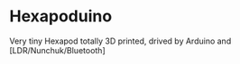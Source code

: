 Hexapoduino
===========

Very tiny Hexapod totally 3D printed, drived by Arduino and [LDR/Nunchuk/Bluetooth] 

